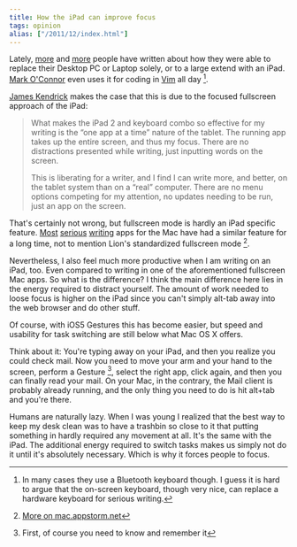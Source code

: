 ```yaml
---
title: How the iPad can improve focus
tags: opinion
alias: ["/2011/12/index.html"]
---
```

Lately, [more](http://technologizer.com/2011/12/05/how-the-ipad-2-became-my-favorite-computer/) and [more](http://www.zdnet.com/blog/mobile-news/ipad-2-as-a-serious-writing-machine-how-to/5964) people have written about how they were able to replace their Desktop PC or Laptop solely, or to a large extend with an iPad. [Mark O'Connor](http://yieldthought.com/post/12239282034/swapped-my-macbook-for-an-ipad) even uses it for coding in [Vim](http://www.vim.org) all day [^foot2].

[James Kendrick](http://www.zdnet.com/blog/mobile-news/ipad-2-as-a-serious-writing-machine-how-to/5964) makes the case that this is due to the focused fullscreen approach of the iPad:

<blockquote>
<p>
What makes the iPad 2 and keyboard combo so effective for my writing is the “one app at a time” nature of the tablet. The running app takes up the entire screen, and thus my focus. There are no distractions presented while writing, just inputting words on the screen.
</p>

<p>
This is liberating for a writer, and I find I can write more, and better, on the tablet system than on a “real” computer. There are no menu options competing for my attention, no updates needing to be run, just an app on the screen.
</p>

</blockquote>

That's certainly not wrong, but fullscreen mode is hardly an iPad specific feature. [Most](http://itunes.apple.com/us/app/ulysses/id402427877?mt=12) [serious](http://mac.appstorm.net/reviews/office-review/scrivener-a-writers-best-friend/) [writing](http://www.hogbaysoftware.com/products/writeroom) apps for the Mac have had a similar feature for a long time, not to mention Lion's standardized fullscreen mode [^foot1]. 

Nevertheless, I also feel much more productive when I am writing on an iPad, too. Even compared to writing in one of the aforementioned fullscreen Mac apps. So what is the difference? I think the main difference here lies in the energy required to distract yourself.  The amount of work needed to loose focus is higher on the iPad since you can't simply alt-tab away into the web browser and do other stuff. 

Of course, with iOS5 Gestures this has become easier, but speed and usability for task switching are still below what Mac OS X offers. 

Think about it: You're typing away on your iPad, and then you realize you could check mail. Now you need to move your arm and your hand to the screen, perform a Gesture [^foot3], select the right app, click again, and then you can finally read your mail. On your Mac, in the contrary, the Mail client is probably already running, and the only thing you need to do is hit alt+tab and you're there.

Humans are naturally lazy. When I was young I realized that the best way to keep my desk clean was to have a trashbin so close to it that putting something in hardly required any movement at all. It's the same with the iPad. The additional energy required to switch tasks makes us simply not do it until it's absolutely necessary. Which is why it forces people to focus.

[^foot1]: [More on mac.appstorm.net](http://mac.appstorm.net/roundups/productivity-roundups/6-minimal-full-screen-writing-apps-for-mac/)
[^foot2]: In many cases they use a Bluetooth keyboard though. I guess it is hard to argue that the on-screen keyboard, though very nice, can replace a hardware keyboard for serious writing.
[^foot3]: First, of course you need to know and remember it
